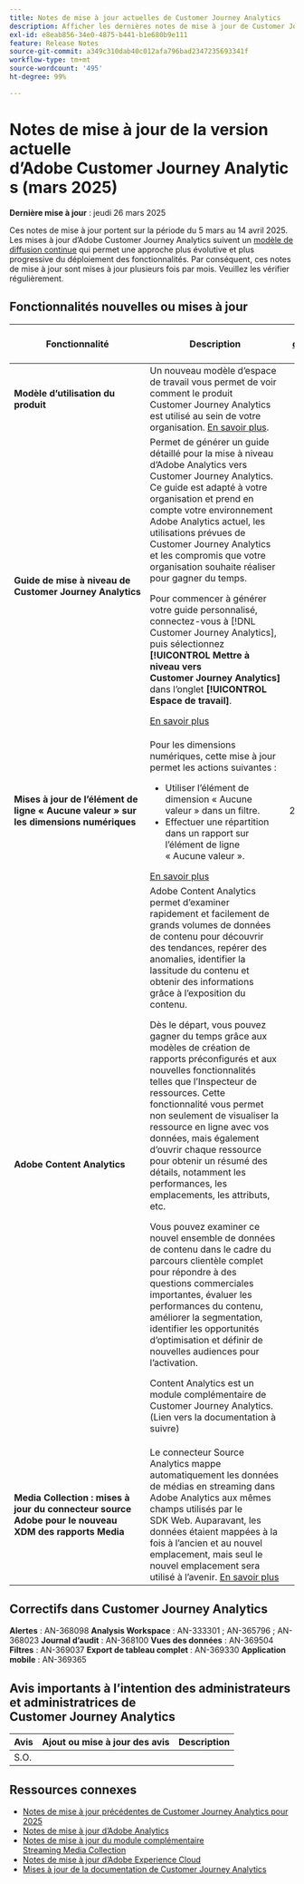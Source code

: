 ```yaml
---
title: Notes de mise à jour actuelles de Customer Journey Analytics
description: Afficher les dernières notes de mise à jour de Customer Journey Analytics
exl-id: e8eab856-34e0-4875-b441-b1e680b9e111
feature: Release Notes
source-git-commit: a349c310dab40c012afa796bad2347235693341f
workflow-type: tm+mt
source-wordcount: '495'
ht-degree: 99%

---
```


# Notes de mise à jour de la version actuelle d’Adobe Customer Journey Analytics (mars 2025)


**Dernière mise à jour** : jeudi 26 mars 2025

Ces notes de mise à jour portent sur la période du 5 mars au 14 avril 2025. Les mises à jour d’Adobe Customer Journey Analytics suivent un [modèle de diffusion continue](releases.md) qui permet une approche plus évolutive et plus progressive du déploiement des fonctionnalités. Par conséquent, ces notes de mise à jour sont mises à jour plusieurs fois par mois. Veuillez les vérifier régulièrement.

## Fonctionnalités nouvelles ou mises à jour

| Fonctionnalité | Description | [Le déploiement commence](releases.md) | [Disponibilité générale](releases.md) |
| ----------- | ---------- | ------- | ---- |
| **Modèle d’utilisation du produit** | Un nouveau modèle d’espace de travail vous permet de voir comment le produit Customer Journey Analytics est utilisé au sein de votre organisation. [En savoir plus](https://experienceleague.adobe.com/fr/docs/analytics-platform/using/cja-workspace/templates/use-templates). |  | 5 mars 2025 |
| **Guide de mise à niveau de Customer Journey Analytics** | Permet de générer un guide détaillé pour la mise à niveau d’Adobe Analytics vers Customer Journey Analytics. Ce guide est adapté à votre organisation et prend en compte votre environnement Adobe Analytics actuel, les utilisations prévues de Customer Journey Analytics et les compromis que votre organisation souhaite réaliser pour gagner du temps.<p>Pour commencer à générer votre guide personnalisé, connectez-vous à [!DNL Customer Journey Analytics], puis sélectionnez **[!UICONTROL Mettre à niveau vers Customer Journey Analytics]** dans l’onglet **[!UICONTROL Espace de travail]**.<p>[En savoir plus](https://experienceleague.adobe.com/fr/docs/analytics-platform/using/compare-aa-cja/upgrade-to-cja/cja-upgrade-recommendations#recommended-upgrade-steps-for-most-organizations) |  | 11 mars 2025 |
| **Mises à jour de l’élément de ligne « Aucune valeur » sur les dimensions numériques** | Pour les dimensions numériques, cette mise à jour permet les actions suivantes :<ul><li>Utiliser l’élément de dimension « Aucune valeur » dans un filtre.</li><li>Effectuer une répartition dans un rapport sur l’élément de ligne « Aucune valeur ».</li></ul> [En savoir plus](https://experienceleague.adobe.com/en/docs/analytics-platform/using/cja-dataviews/component-settings/no-value-options#numeric) | 27 mars 2025 |
| **Adobe Content Analytics** | Adobe Content Analytics permet d’examiner rapidement et facilement de grands volumes de données de contenu pour découvrir des tendances, repérer des anomalies, identifier la lassitude du contenu et obtenir des informations grâce à l’exposition du contenu.<p>Dès le départ, vous pouvez gagner du temps grâce aux modèles de création de rapports préconfigurés et aux nouvelles fonctionnalités telles que l’Inspecteur de ressources. Cette fonctionnalité vous permet non seulement de visualiser la ressource en ligne avec vos données, mais également d’ouvrir chaque ressource pour obtenir un résumé des détails, notamment les performances, les emplacements, les attributs, etc.<p>Vous pouvez examiner ce nouvel ensemble de données de contenu dans le cadre du parcours clientèle complet pour répondre à des questions commerciales importantes, évaluer les performances du contenu, améliorer la segmentation, identifier les opportunités d’optimisation et définir de nouvelles audiences pour l’activation.<p>Content Analytics est un module complémentaire de Customer Journey Analytics. (Lien vers la documentation à suivre) |  | 27 mars 2025 |
| **Media Collection : mises à jour du connecteur source Adobe pour le nouveau XDM des rapports Media** | Le connecteur Source Analytics mappe automatiquement les données de médias en streaming dans Adobe Analytics aux mêmes champs utilisés par le SDK Web. Auparavant, les données étaient mappées à la fois à l’ancien et au nouvel emplacement, mais seul le nouvel emplacement sera utilisé à l’avenir. [En savoir plus](https://experienceleague.adobe.com/fr/docs/analytics/implementation/aep-edge/xdm-var-mapping) |  | 31 mars 2025 |


## Correctifs dans Customer Journey Analytics

**Alertes** : AN-368098
**Analysis Workspace** : AN-333301 ; AN-365796 ; AN-368023
**Journal d’audit** : AN-368100
**Vues des données** : AN-369504
**Filtres** : AN-369037
**Export de tableau complet** : AN-369330
**Application mobile** : AN-369365


## Avis importants à l’intention des administrateurs et administratrices de Customer Journey Analytics

| Avis | Ajout ou mise à jour des avis | Description |
| --- | --- | --- |
| S.O. | | |

## Ressources connexes

* [Notes de mise à jour précédentes de Customer Journey Analytics pour 2025](/help/release-notes/2025.md)
* [Notes de mise à jour d’Adobe Analytics](https://experienceleague.adobe.com/docs/analytics/release-notes/latest.html?lang=fr)
* [Notes de mise à jour du module complémentaire Streaming Media Collection](https://experienceleague.adobe.com/docs/media-analytics/using/additional-resources/release-notes.html?lang=fr)
* [Notes de mise à jour d’Adobe Experience Cloud](https://experienceleague.adobe.com/docs/release-notes/experience-cloud/current.html?lang=fr)
* [Mises à jour de la documentation de Customer Journey Analytics](/help/release-notes/doc-changes.md)
